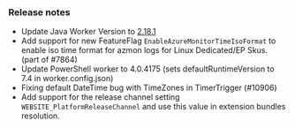 ### Release notes

<!-- Please add your release notes in the following format:
- My change description (#PR)
-->
- Update Java Worker Version to [2.18.1](https://github.com/Azure/azure-functions-java-worker/releases/tag/2.18.1)
- Add support for new FeatureFlag `EnableAzureMonitorTimeIsoFormat` to enable iso time format for azmon logs for Linux Dedicated/EP Skus. (part of #7864)
- Update PowerShell worker to 4.0.4175 (sets defaultRuntimeVersion to 7.4 in worker.config.json)
- Fixing default DateTime bug with TimeZones in TimerTrigger (#10906)
- Add support for the release channel setting `WEBSITE_PlatformReleaseChannel` and use this value in extension bundles resolution.
